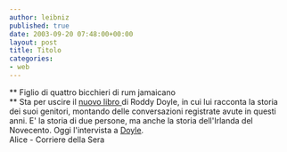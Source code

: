 ```yaml
---
author: leibniz
published: true
date: 2003-09-20 07:48:00+00:00
layout: post
title: Titolo
categories:
- web
---
```


   **   Figlio di quattro bicchieri di rum jamaicano   
**   Sta per uscire il  [ nuovo libro ](http://www.alice.it/forthcom/ne/ne871608.htm)di Roddy Doyle, in cui lui racconta la storia dei suoi genitori, montando delle conversazioni registrate avute in questi anni. E' la storia di due persone, ma anche la storia dell'Irlanda del Novecento. Oggi l'intervista a  [ Doyle](http://www.corriere.it/edicola/index.jsp?path=COMMENTI&doc=STRA).   
Alice - Corriere della Sera
